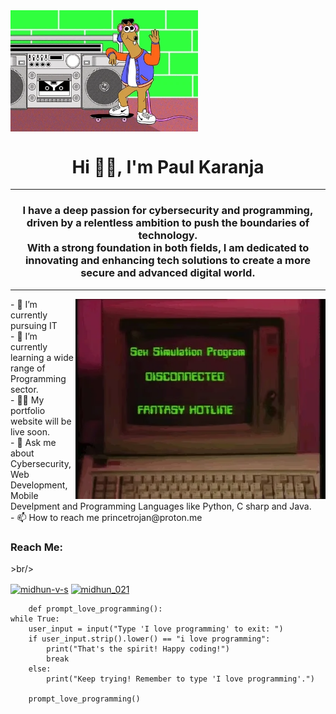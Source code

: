 
<img align="center" alt="Coding" width="300" src="giphy2.gif">
<h1 align="center" > Hi 👋🏿, I'm Paul Karanja</h1>
        <hr/><h3 align="center" >I have a deep passion for cybersecurity and programming, driven by a relentless ambition to push the boundaries of technology. <br/>
          With a strong foundation in both fields, I am dedicated to innovating and enhancing tech solutions to create a more secure and advanced digital world.</h3><hr/>
        <img align="right" alt="Coding" width="400" src="giphy.gif">
        - 🔭 I’m currently pursuing IT<br/>
        - 🌱 I’m currently learning a wide range of Programming sector.<br/>
        - 👨‍💻 My portfolio website will be live soon.<br/>
        - 💬 Ask me about Cybersecurity, Web Development, Mobile Develpment and Programming Languages like Python, C sharp and Java.<br/>
        - 📫 How to reach me princetrojan@proton.me <br/>
        <h3 align="left">Reach Me:</h3> >br/>
        <p align="left">
        <a href="https://www.linkedin.com/in/victor-paul/" target="blank"><img align="center" src="https://raw.githubusercontent.com/rahuldkjain/github-profile-readme-generator/master/src/images/icons/Social/linked-in-alt.svg" alt="midhun-v-s" height="30" width="40" /></a>
        <a href="https://www.instagram.com/princedelatrojan/" target="blank"><img align="center" src="https://raw.githubusercontent.com/rahuldkjain/github-profile-readme-generator/master/src/images/icons/Social/instagram.svg" alt="midhun_021" height="30" width="40" /></a> 
        </p>

        def prompt_love_programming():
    while True:
        user_input = input("Type 'I love programming' to exit: ")
        if user_input.strip().lower() == "i love programming":
            print("That's the spirit! Happy coding!")
            break
        else:
            print("Keep trying! Remember to type 'I love programming'.")

        prompt_love_programming()
